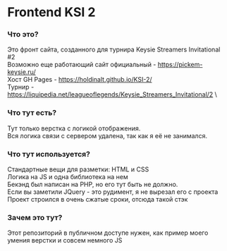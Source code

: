 # Frontend KSI 2
### Что это?
Это фронт сайта, созданного для турнира Keysie Streamers Invitational #2 \
Возможно еще работающий сайт официальный - https://pickem-keysie.ru/ \
Хост GH Pages - https://holdinalt.github.io/KSI-2/ \
Турнир - https://liquipedia.net/leagueoflegends/Keysie_Streamers_Invitational/2 \

### Что тут есть?
Тут только верстка с логикой отображения. \
Вся логика связи с сервером удалена, так как я её не занимался.

### Что тут используется?
Стандартные вещи для разметки: HTML и CSS \
Логика на JS и одна библиотека на нем\
Бекэнд был написан на PHP, но его тут быть не должно. \
Если вы заметили JQuery - это рудимент, я не вырезал его с проекта \
Проект строился в очень сжатые сроки, отсюда такой стэк

### Зачем это тут?
Этот репозиторий в публичном доступе нужен, как пример моего умения верстки и совсем немного JS

